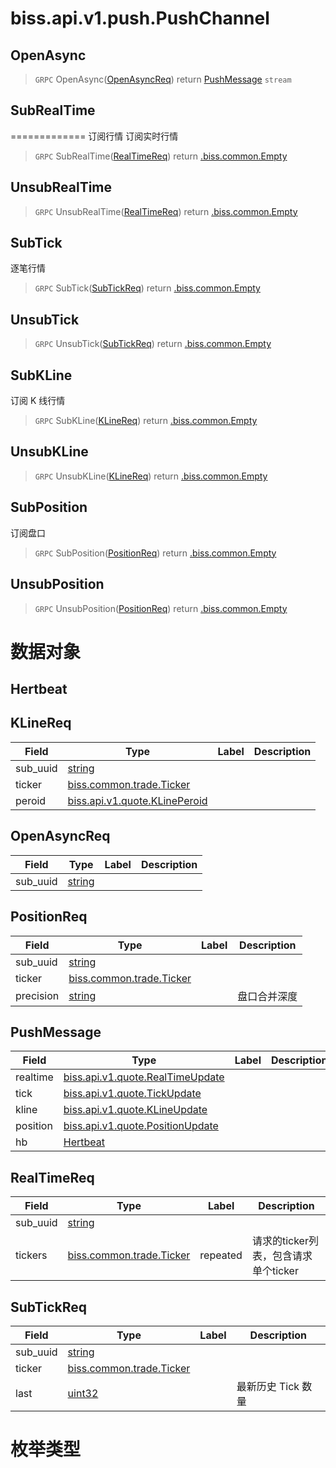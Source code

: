 



# biss.api.v1.push.PushChannel



## OpenAsync


    
> `GRPC` OpenAsync([OpenAsyncReq](#OpenAsyncReq)) return [PushMessage](#PushMessage) `stream`


 <!-- end with -->

## SubRealTime

============= 订阅行情
订阅实时行情
    
> `GRPC` SubRealTime([RealTimeReq](#RealTimeReq)) return [.biss.common.Empty](#.biss.common.Empty)


 <!-- end with -->

## UnsubRealTime


    
> `GRPC` UnsubRealTime([RealTimeReq](#RealTimeReq)) return [.biss.common.Empty](#.biss.common.Empty)


 <!-- end with -->

## SubTick

逐笔行情
    
> `GRPC` SubTick([SubTickReq](#SubTickReq)) return [.biss.common.Empty](#.biss.common.Empty)


 <!-- end with -->

## UnsubTick


    
> `GRPC` UnsubTick([SubTickReq](#SubTickReq)) return [.biss.common.Empty](#.biss.common.Empty)


 <!-- end with -->

## SubKLine

订阅 K 线行情
    
> `GRPC` SubKLine([KLineReq](#KLineReq)) return [.biss.common.Empty](#.biss.common.Empty)


 <!-- end with -->

## UnsubKLine


    
> `GRPC` UnsubKLine([KLineReq](#KLineReq)) return [.biss.common.Empty](#.biss.common.Empty)


 <!-- end with -->

## SubPosition

订阅盘口
    
> `GRPC` SubPosition([PositionReq](#PositionReq)) return [.biss.common.Empty](#.biss.common.Empty)


 <!-- end with -->

## UnsubPosition


    
> `GRPC` UnsubPosition([PositionReq](#PositionReq)) return [.biss.common.Empty](#.biss.common.Empty)


 <!-- end with -->

 <!-- end methods -->
 <!-- end services -->


# 数据对象



## Hertbeat






## KLineReq




| Field | Type | Label | Description |
| ----- | ---- | ----- | ----------- |
| sub_uuid | [string](#string) |  |  |
| ticker | [biss.common.trade.Ticker](#biss.common.trade.Ticker) |  |  |
| peroid | [biss.api.v1.quote.KLinePeroid](#biss.api.v1.quote.KLinePeroid) |  |  |




## OpenAsyncReq




| Field | Type | Label | Description |
| ----- | ---- | ----- | ----------- |
| sub_uuid | [string](#string) |  |  |




## PositionReq




| Field | Type | Label | Description |
| ----- | ---- | ----- | ----------- |
| sub_uuid | [string](#string) |  |  |
| ticker | [biss.common.trade.Ticker](#biss.common.trade.Ticker) |  |  |
| precision | [string](#string) |  | 盘口合并深度 |




## PushMessage




| Field | Type | Label | Description |
| ----- | ---- | ----- | ----------- |
| realtime | [biss.api.v1.quote.RealTimeUpdate](#biss.api.v1.quote.RealTimeUpdate) |  |  |
| tick | [biss.api.v1.quote.TickUpdate](#biss.api.v1.quote.TickUpdate) |  |  |
| kline | [biss.api.v1.quote.KLineUpdate](#biss.api.v1.quote.KLineUpdate) |  |  |
| position | [biss.api.v1.quote.PositionUpdate](#biss.api.v1.quote.PositionUpdate) |  |  |
| hb | [Hertbeat](#Hertbeat) |  |  |




## RealTimeReq




| Field | Type | Label | Description |
| ----- | ---- | ----- | ----------- |
| sub_uuid | [string](#string) |  |  |
| tickers | [biss.common.trade.Ticker](#biss.common.trade.Ticker) | repeated | 请求的ticker列表，包含请求单个ticker |




## SubTickReq




| Field | Type | Label | Description |
| ----- | ---- | ----- | ----------- |
| sub_uuid | [string](#string) |  |  |
| ticker | [biss.common.trade.Ticker](#biss.common.trade.Ticker) |  |  |
| last | [uint32](#uint32) |  | 最新历史 Tick 数量 |


 <!-- end messages -->

# 枚举类型

 <!-- end enums -->



